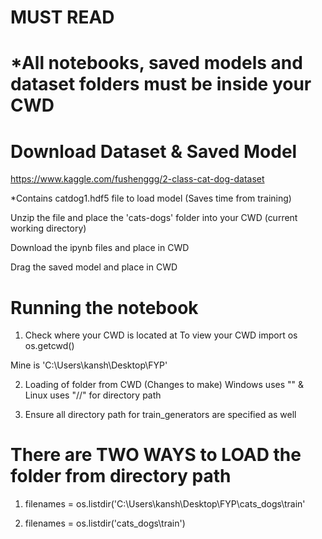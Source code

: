 # MUST READ
# *All notebooks, saved models and dataset folders must be inside your CWD
# Download Dataset & Saved Model
https://www.kaggle.com/fushenggg/2-class-cat-dog-dataset

*Contains catdog1.hdf5 file to load model (Saves time from training)

Unzip the file and place the 'cats-dogs' folder into your CWD (current working directory)

Download the ipynb files and place in CWD

Drag the saved model and place in CWD

# Running the notebook
1. Check where your CWD is located at
To view your CWD import os os.getcwd()

Mine is 'C:\Users\kansh\Desktop\FYP'

2. Loading of folder from CWD (Changes to make)
Windows uses "\" & Linux uses "//" for directory path

3. Ensure all directory path for train_generators are specified as well
# There are TWO WAYS to LOAD the folder from directory path
1. filenames = os.listdir('C:\Users\kansh\Desktop\FYP\cats_dogs\train\'

2. filenames = os.listdir('cats_dogs\train')
